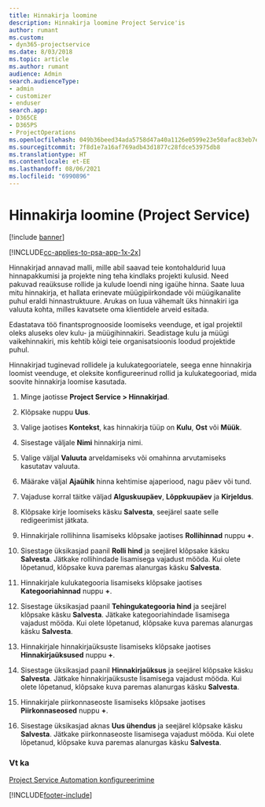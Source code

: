 ```yaml
---
title: Hinnakirja loomine
description: Hinnakirja loomine Project Service'is
author: rumant
ms.custom:
- dyn365-projectservice
ms.date: 8/03/2018
ms.topic: article
ms.author: rumant
audience: Admin
search.audienceType:
- admin
- customizer
- enduser
search.app:
- D365CE
- D365PS
- ProjectOperations
ms.openlocfilehash: 049b36beed34ada5758d47a40a1126e0599e23e50afac83eb7ef0e37daaaaa65
ms.sourcegitcommit: 7f8d1e7a16af769adb43d1877c28fdce53975db8
ms.translationtype: HT
ms.contentlocale: et-EE
ms.lasthandoff: 08/06/2021
ms.locfileid: "6990896"
---
```

# <a name="create-a-price-list-project-service"></a>Hinnakirja loomine (Project Service)

[!include [banner](../includes/psa-now-project-operations.md)]

[!INCLUDE[cc-applies-to-psa-app-1x-2x](../includes/cc-applies-to-psa-app-1x-2x.md)]

Hinnakirjad annavad malli, mille abil saavad teie kontohaldurid luua hinnapakkumisi ja projekte ning teha kindlaks projekti kulusid. Need pakuvad reaüksuse rollide ja kulude loendi ning igaühe hinna. Saate luua mitu hinnakirja, et hallata erinevate müügipiirkondade või müügikanalite puhul eraldi hinnastruktuure. Arukas on luua vähemalt üks hinnakiri iga valuuta kohta, milles kavatsete oma klientidele arveid esitada.  
  
Edastatava töö finantsprognooside loomiseks veenduge, et igal projektil oleks aluseks olev kulu- ja müügihinnakiri. Seadistage kulu ja müügi vaikehinnakiri, mis kehtib kõigi teie organisatsioonis loodud projektide puhul.  
  
Hinnakirjad tuginevad rollidele ja kulukategooriatele, seega enne hinnakirja loomist veenduge, et oleksite konfigureerinud rollid ja kulukategooriad, mida soovite hinnakirja loomise kasutada.  
  
1.  Minge jaotisse **Project Service > Hinnakirjad**.  
  
2.  Klõpsake nuppu **Uus**.  
  
3.  Valige jaotises **Kontekst**, kas hinnakirja tüüp on **Kulu**, **Ost** või **Müük**.  
  
4.  Sisestage väljale **Nimi** hinnakirja nimi.  
  
5.  Valige väljal **Valuuta** arveldamiseks või omahinna arvutamiseks kasutatav valuuta.  
  
6.  Määrake väljal **Ajaühik** hinna kehtimise ajaperiood, nagu päev või tund.  
  
7.  Vajaduse korral täitke väljad **Alguskuupäev**, **Lõppkuupäev** ja **Kirjeldus**.  
  
8.  Klõpsake kirje loomiseks käsku **Salvesta**, seejärel saate selle redigeerimist jätkata.  
  
9. Hinnakirjale rollihinna lisamiseks klõpsake jaotises **Rollihinnad** nuppu **+**.  
  
10. Sisestage üksikasjad paanil **Rolli hind** ja seejärel klõpsake käsku **Salvesta**. Jätkake rollihindade lisamisega vajadust mööda. Kui olete lõpetanud, klõpsake kuva paremas alanurgas käsku **Salvesta**.  
  
11. Hinnakirjale kulukategooria lisamiseks klõpsake jaotises **Kategooriahinnad** nuppu **+**.  
  
12. Sisestage üksikasjad paanil **Tehingukategooria hind** ja seejärel klõpsake käsku **Salvesta**. Jätkake kategooriahindade lisamisega vajadust mööda. Kui olete lõpetanud, klõpsake kuva paremas alanurgas käsku **Salvesta**.  
  
13. Hinnakirjale hinnakirjaüksuste lisamiseks klõpsake jaotises **Hinnakirjaüksused** nuppu **+**.  
  
14. Sisestage üksikasjad paanil **Hinnakirjaüksus** ja seejärel klõpsake käsku **Salvesta**. Jätkake hinnakirjaüksuste lisamisega vajadust mööda. Kui olete lõpetanud, klõpsake kuva paremas alanurgas käsku **Salvesta**.  
  
15. Hinnakirjale piirkonnaseoste lisamiseks klõpsake jaotises **Piirkonnaseosed** nuppu **+**.  
  
16. Sisestage üksikasjad aknas **Uus ühendus** ja seejärel klõpsake käsku **Salvesta**. Jätkake piirkonnaseoste lisamisega vajadust mööda. Kui olete lõpetanud, klõpsake kuva paremas alanurgas käsku **Salvesta**.  
  
### <a name="see-also"></a>Vt ka  
 [Project Service Automation konfigureerimine](../psa/configure.md)


[!INCLUDE[footer-include](../includes/footer-banner.md)]